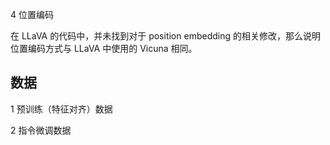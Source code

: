 4 位置编码

在 LLaVA 的代码中，并未找到对于 position embedding 的相关修改，那么说明位置编码方式与 LLaVA 中使用的 Vicuna
相同。

## 数据
1 预训练（特征对齐）数据


2 指令微调数据


